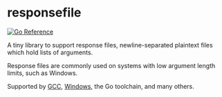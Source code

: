 # responsefile

[![Go Reference](https://pkg.go.dev/badge/mvdan.cc/responsefile.svg)](https://pkg.go.dev/mvdan.cc/responsefile)

A tiny library to support response files,
newline-separated plaintext files which hold lists of arguments.

Response files are commonly used on systems with low argument length limits,
such as Windows.

Supported by [GCC](https://gcc.gnu.org/wiki/Response_Files),
[Windows](https://learn.microsoft.com/en-us/windows/win32/midl/response-files),
the Go toolchain, and many others.
